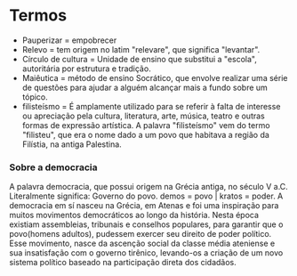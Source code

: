 # Termos
- Pauperizar = empobrecer
- Relevo = tem origem no latim "relevare", que significa "levantar".
- Círculo de cultura = Unidade de ensino que substitui a "escola", autoritária por estrutura e tradição.
- Maiêutica = método de ensino Socrático, que envolve realizar uma série de questões para ajudar a alguém alcançar mais a fundo sobre um tópico.
- filisteísmo = É amplamente utilizado para se referir à falta de interesse ou apreciação pela cultura, literatura, arte, música, teatro e outras formas de expressão artística. A palavra "filisteísmo" vem do termo "filisteu", que era o nome dado a um povo que habitava a região da Filístia, na antiga Palestina.


### Sobre a democracia

A palavra democracia, que possui origem na Grécia antiga, no século V a.C. Literalmente significa: Governo do povo. demos = povo | kratos = poder. 
A democracia em sí nasceu na Grécia, em Atenas e foi uma inspiração para muitos movimentos democráticos ao longo da história. Nesta época existiam assembleias, tribunais e conselhos populares, para garantir que o povo(homens adultos), pudessem exercer seu direito de poder político.
Esse movimento, nasce da ascenção social da classe média ateniense e sua insatisfação com o governo tirênico, levando-os a criação de um novo sistema político baseado na participação direta dos cidadãos.